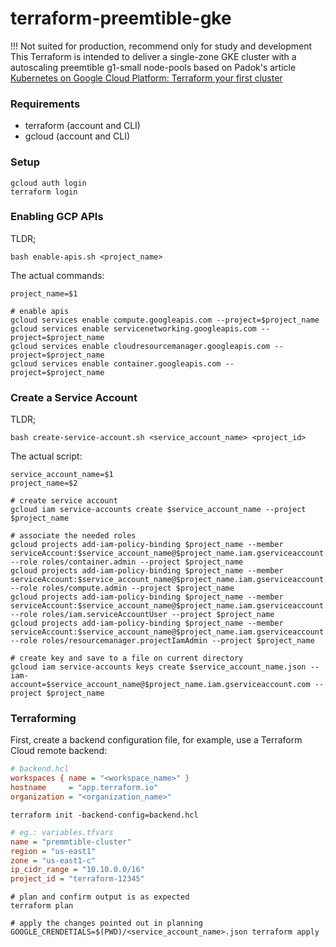 # terraform-preemtible-gke

!!! Not suited for production, recommend only for study and development
This Terraform is intended to deliver a single-zone GKE cluster with a autoscaling preemtible g1-small node-pools based on Padok's article [Kubernetes on Google Cloud Platform: Terraform your first cluster](https://www.padok.fr/en/blog/kubernetes-google-cloud-terraform-cluster)

### Requirements

- terraform (account and CLI)
- gcloud (account and CLI)

### Setup

```shell
gcloud auth login
terraform login
```

### Enabling GCP APIs

TLDR;

```shell
bash enable-apis.sh <project_name>
```

The actual commands:

```shell
project_name=$1

# enable apis
gcloud services enable compute.googleapis.com --project=$project_name
gcloud services enable servicenetworking.googleapis.com --project=$project_name
gcloud services enable cloudresourcemanager.googleapis.com --project=$project_name
gcloud services enable container.googleapis.com --project=$project_name
```

### Create a Service Account

TLDR;

```shell
bash create-service-account.sh <service_account_name> <project_id>
```

The actual script:

```shell
service_account_name=$1
project_name=$2

# create service account
gcloud iam service-accounts create $service_account_name --project $project_name

# associate the needed roles
gcloud projects add-iam-policy-binding $project_name --member serviceAccount:$service_account_name@$project_name.iam.gserviceaccount.com --role roles/container.admin --project $project_name
gcloud projects add-iam-policy-binding $project_name --member serviceAccount:$service_account_name@$project_name.iam.gserviceaccount.com --role roles/compute.admin --project $project_name
gcloud projects add-iam-policy-binding $project_name --member serviceAccount:$service_account_name@$project_name.iam.gserviceaccount.com --role roles/iam.serviceAccountUser --project $project_name
gcloud projects add-iam-policy-binding $project_name --member serviceAccount:$service_account_name@$project_name.iam.gserviceaccount.com --role roles/resourcemanager.projectIamAdmin --project $project_name

# create key and save to a file on current directory
gcloud iam service-accounts keys create $service_account_name.json --iam-account=$service_account_name@$project_name.iam.gserviceaccount.com --project $project_name
```

### Terraforming

First, create a backend configuration file, for example, use a Terraform Cloud remote backend:

```ini
# backend.hcl
workspaces { name = "<workspace_name>" }
hostname     = "app.terraform.io"
organization = "<organization_name>"
```

```shell
terraform init -backend-config=backend.hcl
```

```ini
# eg.: variables.tfvars
name = "premmtible-cluster"
region = "us-east1"
zone = "us-east1-c"
ip_cidr_range = "10.10.0.0/16"
project_id = "terraform-12345"
```

```shell
# plan and confirm output is as expected
terraform plan

# apply the changes pointed out in planning
GOOGLE_CRENDETIALS=$(PWD)/<service_account_name>.json terraform apply
```
